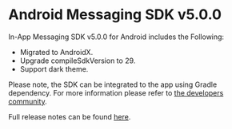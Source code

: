 # Android Messaging SDK v5.0.0

In-App Messaging SDK v5.0.0 for Android includes the Following:
* Migrated to AndroidX.
* Upgrade compileSdkVersion to 29.
* Support dark theme.

Please note, the SDK can be integrated to the app using Gradle dependency. For more information please refer to [the developers community](https://developers.liveperson.com/android-quickstart.html).

Full release notes can be found [here](https://developers.liveperson.com/mobile-app-messaging-sdk-for-android-latest-release-notes.html).
